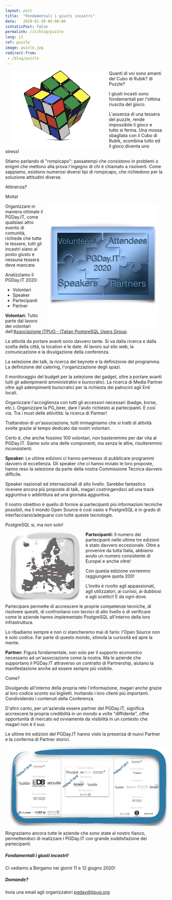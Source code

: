 ```yaml
---
layout: post
title:  "Fondamentali i giusti incastri"
date:   2020-01-30 06:00:00
isStaticPost: false
permalink: /it/blog/puzzle
lang: it
ref: puzzle
image: puzzle.jpg
redirect-from:
 - /blog/puzzle
---
```


<img src="/img/posts/cubo.png" align="left" Hspace="15" Vspace="0" Border="0">

Quanti di voi sono amanti del Cubo di Rubik? di Puzzle?

I giusti incasti sono fondamentali per l'ottima riuscita del gioco.

L'assenza di una tessera del puzzle, rende impossibile il gioco e tutto si ferma. Una mossa sbagliata con il Cubo di Rubik, scombina tutto ed il gioco diventa uno stress!

Stiamo parlando di "rompicapo": passatempi che consistono in problemi o enigmi che mettono alla prova l'ingegno di chi è chiamato a risolverli. Come sappiamo, esistono numerosi diversi tipi di rompicapo, che richiedono per la soluzione attitudini diverse.

Attinenza?

Molta!

<img src="/img/posts/puzzle_title.png" align="right" Hspace="15" Vspace="0" Border="0">

Organizzare in maniera ottimale il PGDay.IT, come qualsiasi altro evento di comunità, richiede che tutte le tessere, tutti gli incastri siano al posto giusto e nessuna tessera deve mancare.

Analizziamo il PGDay.IT 2020:

* Volontari
* Speaker
* Partecipanti
* Partner

**Volontari:** Tutto parte dal lavoro dei volontari dell'[Associazione ITPUG - ITalian PostgreSQL Users Group](https://www.itpug.org/).

Le attività da portare avanti sono davvero tante. Si va dalla ricerca e dalla scelta della città, la location e le date. Al lavoro sul sito web, la comunicazione e la divulgazione della conferenza.

La selezione dei talk, la ricerca del keynote e la definizione del programma. La definizione del catering, l'organizzazione degli spazi.

Il monitoraggio del budget per la selezione dei gadget, oltre a portare avanti tutti gli adempimenti amministrativi e burocratici. La ricerca di Media Partner oltre agli adempimenti burocratici per la richiesta dei patrocini agli Enti locali.

Organizzare l'accoglienza con tutti gli accessori necessari (badge, borse, etc.). Organizzare la PG_beer, dare l'aiuto richiesto ai partecipanti. E così via. Tra i must delle attivitità: la ricerca di Partner!

Trattandosi di un'associazione, tutti immaginiamo che si tratti di attività svolte grazie al tempo dedicato dai nostri volontari.

Certo è, che anche fossimo 100 volontari, non basteremmo per dar vita al PGDay.IT. Siamo solo una delle componenti, ma senza le altre, risulteremmo inconsistenti.

**Speaker:** Le ultime edizioni ci hanno permesso di pubblicare programmi davvero di eccellenza. Gli speaker che ci hanno inviato le loro proposte, hanno reso la selezione da parte della nostra Commissione Tecnica davvero difficile.

Speaker nazionali ed internazionali di alto livello. Sarebbe fantastico ricevere ancora più proposte di talk, magari costringendoci ad una track aggiuntiva o addirittura ad una giornata aggiuntiva.

Il nostro obiettivo è quello di fornire ai partecipanti più informazioni tecniche possibili, ma il mondo Open Source è così vasto e PostgreSQL è in grado di interfacciarsi/adeguarsi con tutte queste tecnologie.

PostgreSQL si, ma non solo!

<img src="/img/posts/europa.png" align="left" Hspace="15" Vspace="0" Border="0">

**Partecipanti:** Il numero dei partecipanti nelle ultime tre edizioni è stato davvero eccezionale. Oltre a provenire da tutta Italia, abbiamo avuto un numero consistente di Europei e anche oltre!

Con questa edizione vorremmo raggiungere quota 200!

L'invito è rivolto agli appassionati, agli utilizzatori, ai curiosi, ai dubbiosi e agli scettici! E da ogni dove.

Partecipare permette di accrescere le proprie competenze tecniche, di risolvere quesiti, di confrontarsi con tecnici di alto livello e di verificare come le aziende hanno implementato PostgreSQL all'interno della loro infrastruttura.

Lo ribadiamo sempre e non ci stancheremo mai di farlo: l'Open Source non è solo codice. Far parte di questo mondo, stimola la curiosità ed apre la mente.

**Partner:** Figura fondamentale, non solo per il supporto economico necessario ad un'associazione come la nostra. Ma le aziende che supportano il PGDay.IT attraverso un contratto di Partnership, aiutano la manifestazione anche ad essere sempre più visibile.

Come?

Divulgando all'interno della propria rete l'informazione, magari anche grazie al loro codice sconto sui biglietti. Invitando i loro clienti più importanti. Condividendo i contenuti della Conferenza.

D'altro canto, per un'azienda essere partner del PGDay.IT, significa accrescere la propria credibilità in un mondo a volte "diffidente", offre opportunità di mercato ed ovviamente da visibilità in un contesto che magari non è il suo.

Le ultime tre edizioni del PGDay.IT hanno visto la presenza di nuovi Partner e la conferma di Partner storici.

<img src="/img/posts/partner_post.png" align="center" Hspace="15" Vspace="0" Border="0">

Ringraziamo ancora tutte le aziende che sono state al nostro fianco, permettendoci di realizzare i PGDay.IT con grande soddisfazione dei partecipanti.

##### Fondamentali i giusti incastri!

Ci vediamo a Bergamo nei giorni 11 e 12 giugno 2020!

##### Domande?

Invia una email agli organizzatori [pgday@itpug.org](mailto:pgday@itpug.org)
